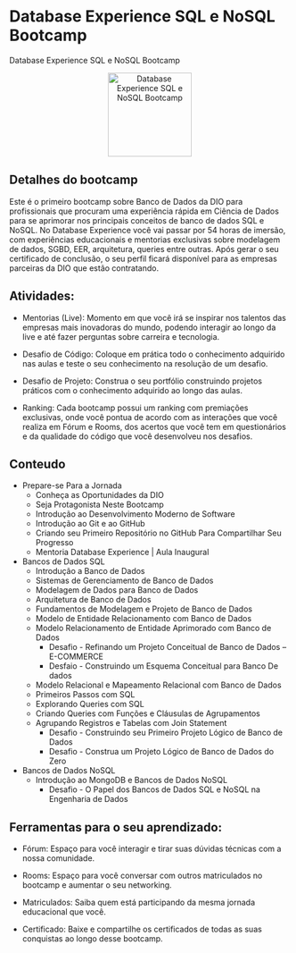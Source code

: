# Database Experience SQL e NoSQL Bootcamp

Database Experience SQL e NoSQL Bootcamp

<div align="center">
<img alt="Database Experience SQL e NoSQL Bootcamp" title="Logo Database Experience SQL e NoSQL Bootcamp" width="150px" src="">
</div>

## Detalhes do bootcamp

Este é o primeiro bootcamp sobre Banco de Dados da DIO para profissionais que procuram uma experiência rápida em Ciência de Dados para se aprimorar nos principais conceitos de banco de dados SQL e NoSQL. No Database Experience você vai passar por 54 horas de imersão, com experiências educacionais e mentorias exclusivas sobre modelagem de dados, SGBD, EER, arquitetura, queries entre outras. Após gerar o seu certificado de conclusão, o seu perfil ficará disponível para as empresas parceiras da DIO que estão contratando.

## Atividades:

-   Mentorias (Live): Momento em que você irá se inspirar nos talentos das empresas mais inovadoras do mundo, podendo interagir ao longo da live e até fazer perguntas sobre carreira e tecnologia.

-   Desafio de Código: Coloque em prática todo o conhecimento adquirido nas aulas e teste o seu conhecimento na resolução de um desafio.

-   Desafio de Projeto: Construa o seu portfólio construindo projetos práticos com o conhecimento adquirido ao longo das aulas.

-   Ranking: Cada bootcamp possui um ranking com premiações exclusivas, onde você pontua de acordo com as interações que você realiza em Fórum e Rooms, dos acertos que você tem em questionários e da qualidade do código que você desenvolveu nos desafios.

## Conteudo

-   Prepare-se Para a Jornada
    -   Conheça as Oportunidades da DIO
    -   Seja Protagonista Neste Bootcamp
    -   Introdução ao Desenvolvimento Moderno de Software
    -   Introdução ao Git e ao GitHub
    -   Criando seu Primeiro Repositório no GitHub Para Compartilhar Seu Progresso
    -   Mentoria Database Experience | Aula Inaugural
-   Bancos de Dados SQL
    -   Introdução a Banco de Dados
    -   Sistemas de Gerenciamento de Banco de Dados
    -   Modelagem de Dados para Banco de Dados
    -   Arquitetura de Banco de Dados
    -   Fundamentos de Modelagem e Projeto de Banco de Dados
    -   Modelo de Entidade Relacionamento com Banco de Dados
    -   Modelo Relacionamento de Entidade Aprimorado com Banco de Dados
        -   Desafio - Refinando um Projeto Conceitual de Banco de Dados – E-COMMERCE
        -   Desfaio - Construindo um Esquema Conceitual para Banco De dados
    -   Modelo Relacional e Mapeamento Relacional com Banco de Dados
    -   Primeiros Passos com SQL
    -   Explorando Queries com SQL
    -   Criando Queries com Funções e Cláusulas de Agrupamentos
    -   Agrupando Registros e Tabelas com Join Statement
        -   Desafio - Construindo seu Primeiro Projeto Lógico de Banco de Dados
        -   Desafio - Construa um Projeto Lógico de Banco de Dados do Zero
-   Bancos de Dados NoSQL
    -   Introdução ao MongoDB e Bancos de Dados NoSQL
        -   Desafio - O Papel dos Bancos de Dados SQL e NoSQL na Engenharia de Dados

## Ferramentas para o seu aprendizado:

-   Fórum: Espaço para você interagir e tirar suas dúvidas técnicas com a nossa comunidade.

-   Rooms: Espaço para você conversar com outros matriculados no bootcamp e aumentar o seu networking.

-   Matriculados: Saiba quem está participando da mesma jornada educacional que você.

-   Certificado: Baixe e compartilhe os certificados de todas as suas conquistas ao longo desse bootcamp.
